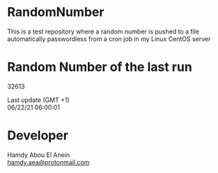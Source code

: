 # RandomNumber    
This is a test repository where a random number is pushed to a file automatically passwordless from a cron job in my Linux CentOS server    
# Random Number of the last run   
32613
      
Last update (GMT +1)    
06/22/21 06:00:01
# Developer    
Hamdy Abou El Anein   
hamdy.aea@protonmail.com
